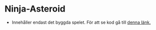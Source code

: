 # Ninja-Asteroid
- Innehåller endast det byggda spelet. För att se kod gå till [denna länk.](https://github.com/abbindustrigymnasium/unity-2d-game-abbjoaeri)
